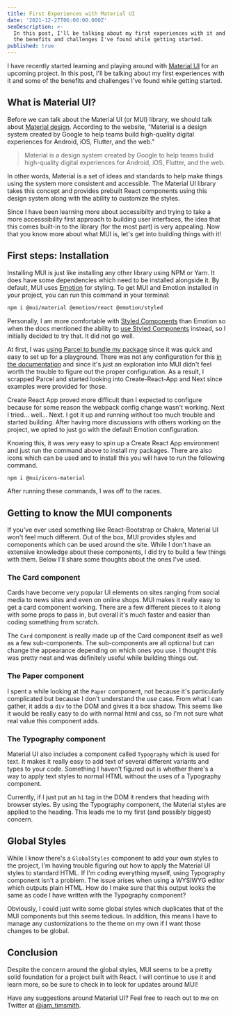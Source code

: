 ```yaml
---
title: First Experiences with Material UI
date: '2021-12-27T06:00:00.000Z'
seoDescription: >-
  In this post, I'll be talking about my first experiences with it and some of
  the benefits and challenges I've found while getting started.
published: true
---
```


I have recently started learning and playing around with [Material UI](https://mui.com/) for an upcoming project. In this post, I'll be talking about my first experiences with it and some of the benefits and challenges I've found while getting started.

<Gif src="https://media.giphy.com/media/1zgOBEmZk2M8vSJxqD/giphy.mp4" />

## What is Material UI?

Before we can talk about the Material UI (or MUI) library, we should talk about [Material design](https://material.io/design/introduction). According to the website, "Material is a design system created by Google to help teams build high-quality digital experiences for Android, iOS, Flutter, and the web."

> Material is a design system created by Google to help teams build high-quality digital experiences for Android, iOS, Flutter, and the web.

In other words, Material is a set of ideas and standards to help make things using the system more consistent and accessible. The Material UI library takes this concept and provides prebuilt React components using this design system along with the ability to customize the styles.

Since I have been learning more about accessibilty and trying to take a more accesssibility first approach to building user interfaces, the idea that this comes built-in to the library (for the most part) is very appealing. Now that you know more about what MUI is, let's get into building things with it!

## First steps: Installation

Installing MUI is just like installing any other library using NPM or Yarn. It does have some dependencies which need to be installed alongside it. By default, MUI uses [Emotion](https://emotion.sh/docs/introduction) for styling. To get MUI and Emotion installed in your project, you can run this command in your terminal:

```bash
npm i @mui/material @emotion/react @emotion/styled
```

Personally, I am more comfortable with [Styled Components](https://styled-components.com/) than Emotion so when the docs mentioned the ability to [use Styled Components](/blog/how-to-use-styles-in-a-react-js-application/) instead, so I initially decided to try that. It did not go well.

At first, I was [using Parcel to bundle my package](/blog/parcel-js-who-says-bundling-needs-to-be-difficult/) since it was quick and easy to set up for a playground. There was not any configuration for this [in the documentation](https://mui.com/guides/styled-engine/) and since it's just an exploration into MUI didn't feel worth the trouble to figure out the proper configuration. As a result, I scrapped Parcel and started looking into Create-React-App and Next since examples were provided for those.

Create React App proved more difficult than I expected to configure because for some reason the webpack config change wasn't working. Next I tried... well... Next. I got it up and running without too much trouble and started building. After having more discussions with others working on the project, we opted to just go with the default Emotion configuration.

Knowing this, it was very easy to spin up a Create React App environment and just run the command above to install my packages. There are also icons which can be used and to install this you will have to run the following command.

```bash
npm i @mui/icons-material
```

After running these commands, I was off to the races.

## Getting to know the MUI components

If you've ever used something like React-Bootstrap or Chakra, Material UI won't feel much different. Out of the box, MUI provides styles and comoponents which can be used around the site. While I don't have an extensive knowledge about these components, I did try to build a few things with them. Below I'll share some thoughts about the ones I've used.

### The Card component

Cards have become very popular UI elements on sites ranging from social media to news sites and even on online shops. MUI makes it really easy to get a card component working. There are a few different pieces to it along with some props to pass in, but overall it's much faster and easier than coding something from scratch.

The `Card` component is really made up of the Card component itself as well as a few sub-components. The sub-components are all optional but can change the appearance depending on which ones you use. I thought this was pretty neat and was definitely useful while building things out.

<Gif src="https://media.giphy.com/media/CWKcLd53mbw0o/giphy.mp4" />

### The Paper component

I spent a while looking at the `Paper` component, not because it's particularly complicated but because I don't understand the use case. From what I can gather, it adds a `div` to the DOM and gives it a box shadow. This seems like it would be really easy to do with normal html and css, so I'm not sure what real value this component adds.

### The Typography component

Material UI also includes a component called `Typography` which is used for text. It makes it really easy to add text of several different variants and types to your code. Something I haven't figured out is whether there's a way to apply text styles to normal HTML without the uses of a Typography component.

Currently, if I just put an `h1` tag in the DOM it renders that heading with browser styles. By using the Typography component, the Material styles are applied to the heading. This leads me to my first (and possibly biggest) concern.

## Global Styles

While I know there's a `GlobalStyles` component to add your own styles to the project, I'm having trouble figuring out how to apply the Material UI styles to standard HTML. If I'm coding everything myself, using Typography component isn't a problem. The issue arises when using a WYSIWYG editor which outputs plain HTML. How do I make sure that this output looks the same as code I have written with the Typography component?

<Gif src="https://media.giphy.com/media/e1s8C0YnnfjlRf7mEr/giphy.mp4" />

Obviously, I could just write some global styles which duplicates that of the MUI components but this seems tedious. In addition, this means I have to manage any customizations to the theme on my own if I want those changes to be global.

<EmailSignup />

## Conclusion

Despite the concern around the global styles, MUI seems to be a pretty solid foundation for a project built with React. I will continue to use it and learn more, so be sure to check in to look for updates around MUI!

Have any suggestions around Material UI? Feel free to reach out to me on Twitter at [@iam\_timsmith](https://www.iamtimsmith.com/iam_timsmith).
